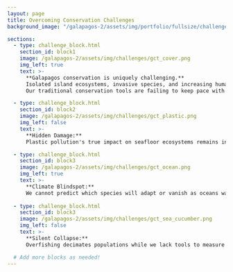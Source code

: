 ```yaml
---
layout: page
title: Overcoming Conservation Challenges
background_image: "/galapagos-2/assets/img/portfolio/fullsize/challenge_header.jpg"

sections:
  - type: challenge_block.html
    section_id: block1
    image: /galapagos-2/assets/img/challenges/gct_cover.png
    img_left: true
    text: >-
      **Galapagos conservation is uniquely challenging.**  
      Isolated island ecosystems, invasive species, and increasing human impact create urgent, complex problems. Genomics gives us powerful tools for both understanding and solving these issues.
      Our traditional conservation tools are failing to keep pace with the mounting challenges:

  - type: challenge_block.html
    section_id: block2
    image: /galapagos-2/assets/img/challenges/gct_plastic.png
    img_left: false
    text: >-
      **Hidden Damage:**  
      Plastic pollution's true impact on seafloor ecosystems remains invisible.

  - type: challenge_block.html
    section_id: block3
    image: /galapagos-2/assets/img/challenges/gct_ocean.png
    img_left: true
    text: >-
      **Climate Blindspot:**  
      We cannot predict which species will adapt or vanish as oceans warm.
  
  - type: challenge_block.html
    section_id: block3
    image: /galapagos-2/assets/img/challenges/gct_sea_cucumber.png
    img_left: false
    text: >-
      **Silent Collapse:**  
      Overfishing decimates populations while we lack tools to measure the full devastation.

  # Add more blocks as needed!
---
```

